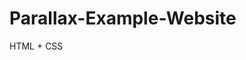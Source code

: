 # Parallax-Example-Website                                                                       
HTML + CSS
